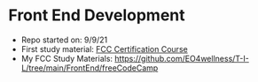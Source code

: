 # Front End Development 
* Repo started on: 9/9/21
* First study material: [FCC Certification Course](https://www.freecodecamp.org/learn/front-end-development-libraries/)
* My FCC Study Materials: https://github.com/EO4wellness/T-I-L/tree/main/FrontEnd/freeCodeCamp
